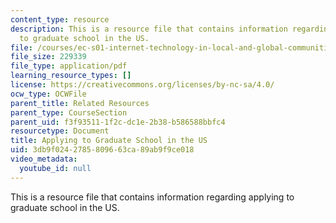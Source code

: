 ```yaml
---
content_type: resource
description: This is a resource file that contains information regarding applying
  to graduate school in the US.
file: /courses/ec-s01-internet-technology-in-local-and-global-communities-spring-2005-summer-2005/3db9f0242785809663ca89ab9f9ce018_MITEC_S01S05_grad_school.pdf
file_size: 229339
file_type: application/pdf
learning_resource_types: []
license: https://creativecommons.org/licenses/by-nc-sa/4.0/
ocw_type: OCWFile
parent_title: Related Resources
parent_type: CourseSection
parent_uid: f3f93511-1f2c-dc1e-2b38-b586588bbfc4
resourcetype: Document
title: Applying to Graduate School in the US
uid: 3db9f024-2785-8096-63ca-89ab9f9ce018
video_metadata:
  youtube_id: null
---
```

This is a resource file that contains information regarding applying to graduate school in the US.